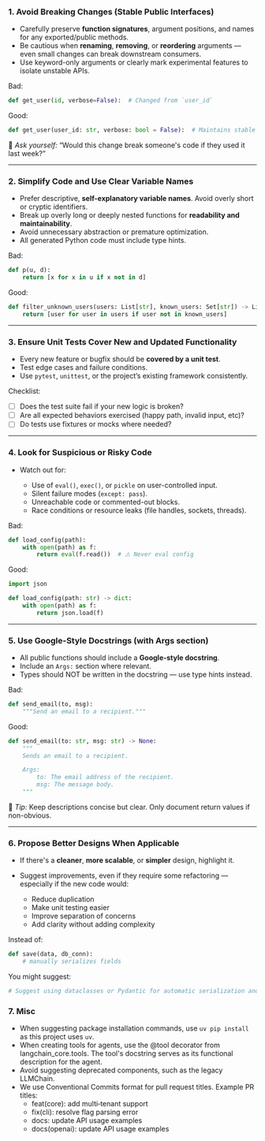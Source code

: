 ### 1. Avoid Breaking Changes (Stable Public Interfaces)

* Carefully preserve **function signatures**, argument positions, and names for any exported/public methods.
* Be cautious when **renaming**, **removing**, or **reordering** arguments — even small changes can break downstream consumers.
* Use keyword-only arguments or clearly mark experimental features to isolate unstable APIs.

Bad:

```python
def get_user(id, verbose=False):  # Changed from `user_id`
```

Good:

```python
def get_user(user_id: str, verbose: bool = False):  # Maintains stable interface
```

🧠 *Ask yourself:* “Would this change break someone's code if they used it last week?”

---

### 2. Simplify Code and Use Clear Variable Names

* Prefer descriptive, **self-explanatory variable names**. Avoid overly short or cryptic identifiers.
* Break up overly long or deeply nested functions for **readability and maintainability**.
* Avoid unnecessary abstraction or premature optimization.
* All generated Python code must include type hints.

Bad:

```python
def p(u, d):
    return [x for x in u if x not in d]
```

Good:

```python
def filter_unknown_users(users: List[str], known_users: Set[str]) -> List[str]:
    return [user for user in users if user not in known_users]
```

---

### 3. Ensure Unit Tests Cover New and Updated Functionality

* Every new feature or bugfix should be **covered by a unit test**.
* Test edge cases and failure conditions.
* Use `pytest`, `unittest`, or the project’s existing framework consistently.

Checklist:

* [ ] Does the test suite fail if your new logic is broken?
* [ ] Are all expected behaviors exercised (happy path, invalid input, etc)?
* [ ] Do tests use fixtures or mocks where needed?

---

### 4. Look for Suspicious or Risky Code

* Watch out for:

  * Use of `eval()`, `exec()`, or `pickle` on user-controlled input.
  * Silent failure modes (`except: pass`).
  * Unreachable code or commented-out blocks.
  * Race conditions or resource leaks (file handles, sockets, threads).

Bad:

```python
def load_config(path):
    with open(path) as f:
        return eval(f.read())  # ⚠️ Never eval config
```

Good:

```python
import json

def load_config(path: str) -> dict:
    with open(path) as f:
        return json.load(f)
```

---

### 5. Use Google-Style Docstrings (with Args section)

* All public functions should include a **Google-style docstring**.
* Include an `Args:` section where relevant.
* Types should NOT be written in the docstring — use type hints instead.

Bad:

```python
def send_email(to, msg):
    """Send an email to a recipient."""
```

Good:

```python
def send_email(to: str, msg: str) -> None:
    """
    Sends an email to a recipient.

    Args:
        to: The email address of the recipient.
        msg: The message body.
    """
```

📌 *Tip:* Keep descriptions concise but clear. Only document return values if non-obvious.

---

### 6. Propose Better Designs When Applicable

* If there's a **cleaner**, **more scalable**, or **simpler** design, highlight it.
* Suggest improvements, even if they require some refactoring — especially if the new code would:

  * Reduce duplication
  * Make unit testing easier
  * Improve separation of concerns
  * Add clarity without adding complexity

Instead of:

```python
def save(data, db_conn):
    # manually serializes fields
```

You might suggest:

```python
# Suggest using dataclasses or Pydantic for automatic serialization and validation
```

### 7. Misc

* When suggesting package installation commands, use `uv pip install` as this project uses `uv`.
* When creating tools for agents, use the @tool decorator from langchain_core.tools. The tool's docstring serves as its functional description for the agent.
* Avoid suggesting deprecated components, such as the legacy LLMChain.
* We use Conventional Commits format for pull request titles. Example PR titles:
    * feat(core): add multi‐tenant support
    * fix(cli): resolve flag parsing error
    * docs: update API usage examples
    * docs(openai): update API usage examples
